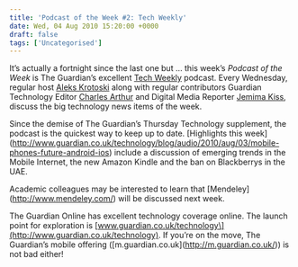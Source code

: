 ```yaml
---
title: 'Podcast of the Week #2: Tech Weekly'
date: Wed, 04 Aug 2010 15:20:00 +0000
draft: false
tags: ['Uncategorised']
---
```


It’s actually a fortnight since the last one but … this week’s _Podcast of the Week_ is The Guardian’s excellent [Tech Weekly](http://www.guardian.co.uk/technology/series/techweekly) podcast. Every Wednesday, regular host [Aleks Krotoski](http://www.guardian.co.uk/profile/alekskrotoski) along with regular contributors Guardian Technology Editor [Charles Arthur](http://www.guardian.co.uk/profile/charlesarthur) and Digital Media Reporter [Jemima Kiss](http://www.guardian.co.uk/profile/jemimakiss), discuss the big technology news items of the week.

Since the demise of The Guardian’s Thursday Technology supplement, the podcast is the quickest way to keep up to date. \[Highlights this week\](http://www.guardian.co.uk/technology/blog/audio/2010/aug/03/mobile-phones-future-android-ios) include a discussion of emerging trends in the Mobile Internet, the new Amazon Kindle and the ban on Blackberrys in the UAE.

Academic colleagues may be interested to learn that \[Mendeley\](http://www.mendeley.com/) will be discussed next week.

The Guardian Online has excellent technology coverage online. The launch point for exploration is \[www.guardian.co.uk/technology\](http://www.guardian.co.uk/technology). If you’re on the move, The Guardian’s mobile offering (\[m.guardian.co.uk\](http://m.guardian.co.uk/)) is not bad either!